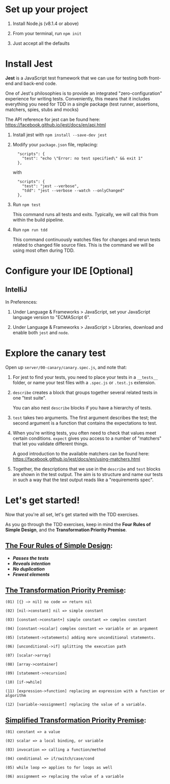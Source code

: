 # Set up your project

1. Install Node.js (v8.1.4 or above)

2. From your terminal, run `npm init`

3. Just accept all the defaults


# Install Jest

**Jest** is a JavaScript test framework that we can use for testing both front-end and back-end code.

One of Jest's philosophies is to provide an integrated "zero-configuration" experience for writing tests. 
Conveniently, this means that it includes everything you need for TDD in a single package (test runner, assertions, 
matchers, spies, stubs and mocks)

The API reference for jest can be found here: https://facebook.github.io/jest/docs/en/api.html

1. Install jest with `npm install --save-dev jest`

2. Modify your `package.json` file, replacing:

    ```
      "scripts": {
        "test": "echo \"Error: no test specified\" && exit 1"
      },
    
    ```
    
    with
    
    ```
      "scripts": {
        "test": "jest --verbose",
        "tdd": "jest --verbose --watch --onlyChanged"
      },
    ```
    
3. Run `npm test`

    This command runs all tests and exits. Typically, we will call this from within the build pipeline.

4. Run `npm run tdd`

    This command continuously watches files for changes and rerun tests related to changed file source files. 
    This is the command we will be using most often during TDD. 


# Configure your IDE [Optional]

## IntelliJ

In Preferences:

1. Under Language & Frameworks > JavaScript, set your JavaScript language version to "ECMAScript 6".

2. Under Language & Frameworks > JavaScript > Libraries, download and enable both `jest` and `node`.


# Explore the canary test

Open up `server/00-canary/canary.spec.js`, and note that:

1. For jest to find your tests, you need to place your tests in a `__tests__` folder, 
   or name your test files with a `.spec.js` or `.test.js` extension.
   
2. `describe` creates a block that groups together several related tests in one "test suite".

   You can also nest `describe` blocks if you have a hierarchy of tests.
   
3. `test` takes two arguments. The first argument describes the test; the second argument is a function 
   that contains the expectations to test.
   
4. When you're writing tests, you often need to check that values meet certain conditions. 
   `expect` gives you access to a number of "matchers" that let you validate different things.
   
   A good introduction to the available matchers can be found here: https://facebook.github.io/jest/docs/en/using-matchers.html
   
5. Together, the descriptions that we use in the `describe` and `test` blocks are shown in the test output. 
   The aim is to structure and name our tests in such a way that the test output reads like a "requirements spec".   
   

# Let's get started!

Now that you're all set, let's get started with the TDD exercises.

As you go through the TDD exercises, keep in mind the **Four Rules of Simple Design**, 
and the **Transformation Priority Premise**.


## [The Four Rules of Simple Design](https://martinfowler.com/bliki/BeckDesignRules.html):

* **_Passes the tests_**
* **_Reveals intention_**
* **_No duplication_**
* **_Fewest elements_**


## [The Transformation Priority Premise](https://8thlight.com/blog/uncle-bob/2013/05/27/TheTransformationPriorityPremise.html):

```
(01) [{} –> nil] no code => return nil

(02) [nil->constant] nil => simple constant

(03) [constant->constant+] simple constant => complex constant

(04) [constant->scalar] complex constant => variable or an argument

(05) [statement->statements] adding more unconditional statements.

(06) [unconditional->if] splitting the execution path

(07) [scalar->array]

(08) [array->container]

(09) [statement->recursion]

(10) [if->while]

(11) [expression->function] replacing an expression with a function or algorithm

(12) [variable->assignment] replacing the value of a variable.
```


## [Simplified Transformation Priority Premise](https://8thlight.com/blog/micah-martin/2012/11/17/transformation-priority-premise-applied.html):

```
(01) constant => a value

(02) scalar => a local binding, or variable

(03) invocation => calling a function/method

(04) conditional => if/switch/case/cond

(05) while loop => applies to for loops as well

(06) assignment => replacing the value of a variable
```